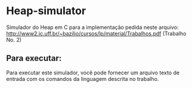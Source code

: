 # Heap-simulator
Simulador do Heap em C para a implementação pedida neste arquivo: http://www2.ic.uff.br/~bazilio/cursos/lp/material/Trabalhos.pdf (Trabalho No. 2)

## Para executar:
Para executar este simulador, você pode fornecer um arquivo texto de entrada com os comandos da linguagem descrita no trabalho.